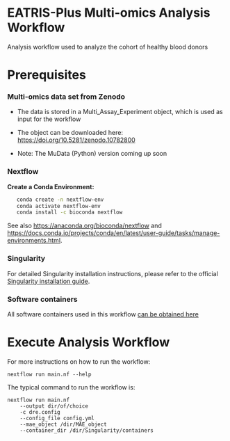 # EATRIS-Plus Multi-omics Analysis Workflow
Analysis workflow used to analyze the cohort of healthy blood donors


# Prerequisites

### Multi-omics data set from Zenodo
- The data is stored in a Multi_Assay_Experiment object, which is used as input for the workflow
- The object can be downloaded here: https://doi.org/10.5281/zenodo.10782800

- Note: The MuData (Python) version coming up soon

###  Nextflow

 **Create a Conda Environment:** 
```bash
   conda create -n nextflow-env
   conda activate nextflow-env
   conda install -c bioconda nextflow
```

See also https://anaconda.org/bioconda/nextflow and https://docs.conda.io/projects/conda/en/latest/user-guide/tasks/manage-environments.html.

### Singularity

For detailed Singularity installation instructions, please refer to the official [Singularity installation guide](https://docs.sylabs.io/guides/3.0/user-guide/installation.html).

### Software containers
All software containers used in this workflow [can be obtained here](https://github.com/Xomics/Docker_containers) 



# Execute Analysis Workflow

For more instructions on how to run the workflow:
```
nextflow run main.nf --help
```

The typical command to run the workflow is:
```
nextflow run main.nf 
	--output dir/of/choice
 	-c dre.config 
	--config_file config.yml 
	--mae_object /dir/MAE_object
	--container_dir /dir/Singularity/containers
```
